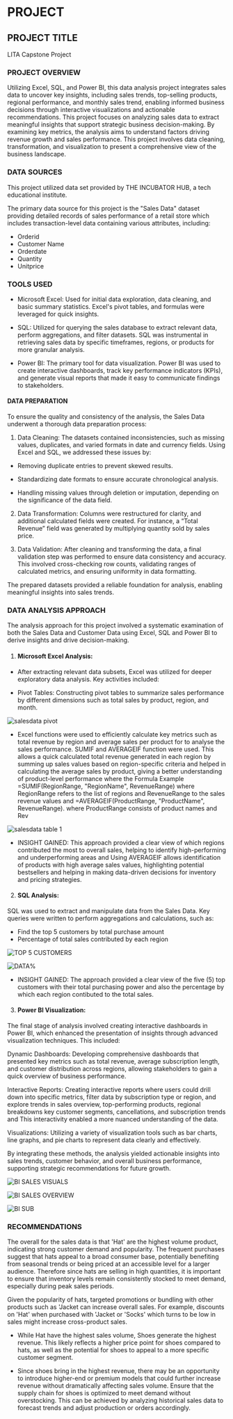 # PROJECT

## PROJECT TITLE

LITA Capstone Project

### PROJECT OVERVIEW

Utilizing Excel, SQL, and Power BI, this data analysis project integrates sales data to uncover key insights, including sales trends, top-selling products, regional performance, and monthly sales trend, enabling informed business decisions through interactive visualizations and actionable recommendations. This project focuses on analyzing sales data to extract meaningful insights that support strategic business decision-making. By examining key metrics, the analysis aims to understand factors driving revenue growth and sales performance. This project involves data cleaning, transformation, and visualization to present a comprehensive view of the business landscape.

### DATA SOURCES

This project utilized data set provided by THE INCUBATOR HUB, a tech educational institute.

The primary data source for this project is the "Sales Data" dataset providing detailed records of sales performance of a retail store which includes transaction-level data containing various attributes, including:

- Orderid
- Customer Name
- Orderdate
- Quantity
- Unitprice

### TOOLS USED
- Microsoft Excel: Used for initial data exploration, data cleaning, and basic summary statistics. Excel's pivot tables, and formulas were leveraged for quick insights.

- SQL: Utilized for querying the sales database to extract relevant data, perform aggregations, and filter datasets. SQL was instrumental in retrieving sales data by specific timeframes, regions, or products for more granular analysis.

- Power BI: The primary tool for data visualization. Power BI was used to create interactive dashboards, track key performance indicators (KPIs), and generate visual reports that made it easy to communicate findings to stakeholders.



#### DATA PREPARATION

To ensure the quality and consistency of the analysis, the Sales Data underwent a thorough data preparation process:

1. Data Cleaning: The datasets contained inconsistencies, such as missing values, duplicates, and varied formats in date and currency fields. Using Excel and SQL, we addressed these issues by:

- Removing duplicate entries to prevent skewed results.
  
- Standardizing date formats to ensure accurate chronological analysis.
  
- Handling missing values through deletion or imputation, depending on the significance of the data field.
  

2. Data Transformation: Columns were restructured for clarity, and additional calculated fields were created. For instance, a “Total Revenue” field was generated by multiplying quantity sold by sales price.

3. Data Validation: After cleaning and transforming the data, a final validation step was performed to ensure data consistency and accuracy. This involved cross-checking row counts, validating ranges of calculated metrics, and ensuring uniformity in data formatting.

The prepared datasets provided a reliable foundation for analysis, enabling meaningful insights into sales trends.

### DATA ANALYSIS APPROACH

The analysis approach for this project involved a systematic examination of both the Sales Data and Customer Data using Excel, SQL and Power BI to derive insights and drive decision-making.

1. #### Microsoft Excel Analysis:

- After extracting relevant data subsets, Excel was utilized for deeper exploratory data analysis. Key activities included:

- Pivot Tables: Constructing pivot tables to summarize sales performance by different dimensions such as total sales by product, region, and month.

![salesdata pivot](https://github.com/user-attachments/assets/79d9278a-aad1-422b-a12c-b357e6382302)

- Excel functions were used to efficiently calculate key metrics such as total revenue by region and average sales per product for to analyse the sales performance. SUMIF and AVERAGEIF  function were used. This allows a quick calculated total revenue generated in each region by summing up sales values based on region-specific criteria and helped in calculating the average sales by product, giving a better understanding of product-level performance where the Formula Example =SUMIF(RegionRange, "RegionName", RevenueRange) where RegionRange refers to the list of regions and RevenueRange to the sales revenue values and =AVERAGEIF(ProductRange, "ProductName", RevenueRange).  where ProductRange consists of product names and Rev

![salesdata table 1](https://github.com/user-attachments/assets/f28935b6-e4cc-4450-b111-dc10c4f59127)

- INSIGHT GAINED: This approach provided a clear view of which regions contributed the most to overall sales, helping to identify high-performing and underperforming areas and Using AVERAGEIF allows identification of products with high average sales values, highlighting potential bestsellers and helping in making data-driven decisions for inventory and pricing strategies.

2. #### SQL Analysis:

SQL was used to extract and manipulate data from the Sales Data. Key queries were written to perform aggregations and calculations, such as:

- Find the top 5 customers by total purchase amount
- Percentage of total sales contributed by each region

![TOP 5 CUSTOMERS](https://github.com/user-attachments/assets/e165b7f6-77bd-4e01-87f4-b7089705af40)

![DATA%](https://github.com/user-attachments/assets/c336535d-c2e1-4682-b674-01d51769a997)

- INSIGHT GAINED: The approach provided a clear view of the five (5) top customers with their total purchasing power and also the percentage by which each region contibuted to the total sales.

3. #### Power BI Visualization:

The final stage of analysis involved creating interactive dashboards in Power BI, which enhanced the presentation of insights through advanced visualization techniques. This included:

Dynamic Dashboards: Developing comprehensive dashboards that presented key metrics such as total revenue, average subscription length, and customer distribution across regions, allowing stakeholders to gain a quick overview of business performance.

Interactive Reports: Creating interactive reports where users could drill down into specific metrics, filter data by subscription type or region, and explore trends in sales overview, top-performing products, regional breakdowns key customer segments, cancellations, and subscription trends and This interactivity enabled a more nuanced understanding of the data.
 
Visualizations: Utilizing a variety of visualization tools such as bar charts, line graphs, and pie charts to represent data clearly and effectively.

By integrating these methods, the analysis yielded actionable insights into sales trends, customer behavior, and overall business performance, supporting strategic recommendations for future growth.


![BI SALES VISUALS](https://github.com/user-attachments/assets/8bd06ed6-97a6-4a17-bf48-48f37d6a22b2)

![BI SALES OVERVIEW](https://github.com/user-attachments/assets/bdd5474f-0ab7-48a9-bb8e-67187e377796)

![BI SUB](https://github.com/user-attachments/assets/75b05df0-e23b-4b29-908a-902d95546b85)


### RECOMMENDATIONS

The overall for the sales data is that 'Hat' are the highest volume product, indicating strong customer demand and popularity. The frequent purchases suggest that hats appeal to a broad consumer base, potentially benefiting from seasonal trends or being priced at an accessible level for a larger audience. Therefore since hats are selling in high quantities, it is important to ensure that inventory levels remain consistently stocked to meet demand, especially during peak sales periods.

Given the popularity of hats, targeted promotions or bundling with other products such as 'Jacket can increase overall sales. For example, discounts on 'Hat' when purchased with 'Jacket or 'Socks' which turns to be low in sales might increase cross-product sales.

- While Hat have the highest sales volume, Shoes generate the highest revenue. This likely reflects a higher price point for shoes compared to hats, as well as the potential for shoes to appeal to a more specific customer segment.

- Since shoes bring in the highest revenue, there may be an opportunity to introduce higher-end or premium models that could further increase revenue without dramatically affecting sales volume. Ensure that the supply chain for shoes is optimized to meet demand without overstocking. This can be achieved by analyzing historical sales data to forecast trends and adjust production or orders accordingly.







